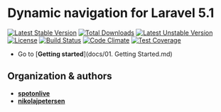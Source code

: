 # Dynamic navigation for Laravel 5.1

[![Latest Stable Version](https://poser.pugx.org/spotonlive/sl-navigation/v/stable)](https://packagist.org/packages/spotonlive/sl-navigation) [![Total Downloads](https://poser.pugx.org/spotonlive/sl-navigation/downloads)](https://packagist.org/packages/spotonlive/sl-navigation) [![Latest Unstable Version](https://poser.pugx.org/spotonlive/sl-navigation/v/unstable)](https://packagist.org/packages/spotonlive/sl-navigation) [![License](https://poser.pugx.org/spotonlive/sl-navigation/license)](https://packagist.org/packages/spotonlive/sl-navigation) [![Build Status](https://travis-ci.org/spotonlive/sl-navigation.svg?branch=master)](https://travis-ci.org/spotonlive/sl-navigation) [![Code Climate](https://codeclimate.com/github/spotonlive/sl-navigation/badges/gpa.svg)](https://codeclimate.com/github/spotonlive/sl-navigation) [![Test Coverage](https://codeclimate.com/github/spotonlive/sl-navigation/badges/coverage.svg)](https://codeclimate.com/github/spotonlive/sl-navigation/coverage)

* Go to [**Getting started**](docs/01. Getting Started.md)

## Organization & authors
* [**spotonlive**](https://github.com/spotonlive)
* [**nikolajpetersen**](https://github.com/Nikolajpetersen)
